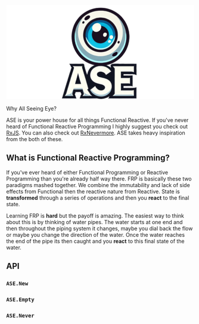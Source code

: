 ![alt text](./AllSeeingEyeLogo.png?raw=true)
<section align = "center>👁️ All Seeing Eye - A Functional Reactive Programming Library for Luau! 🚀 </section>

## Why All Seeing Eye?
ASE is your power house for all things Functional Reactive. If you've never heard
of Functional Reactive Programming I highly suggest you check out [RxJS](https://www.learnrxjs.io/).
You can also check out [RxNevermore](https://quenty.github.io/NevermoreEngine/api/Rx/).
ASE takes heavy inspiration from the both of these.

## What is Functional Reactive Programming?
If you've ever heard of either Functional Programming or Reactive Programming
than you're already half way there. FRP is basically these two paradigms mashed
together. We combine the immutability and lack of side effects from Functional
then the reactive nature from Reactive. State is **transformed** through a series
of operations and then you **react** to the final state.

Learning FRP is **hard** but the payoff is amazing. The easiest way to think
about this is by thinking of water pipes. The water starts at one end and then
throughout the piping system it changes, maybe you dial back the flow or maybe
you change the direction of the water. Once the water reaches the end of the pipe
its then caught and you **react** to this final state of the water.

## API
### `ASE.New`
### `ASE.Empty`
### `ASE.Never`

